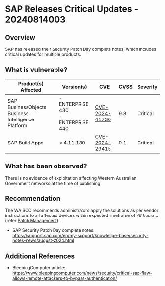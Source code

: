 # SAP Releases Critical Updates - 20240814003

## Overview

SAP has released their Security Patch Day complete notes, which includes critical updates for multiple products.

## What is vulnerable?

| Product(s) Affected                                | Version(s)                              | CVE                                                               | CVSS | Severity |
| -------------------------------------------------- | --------------------------------------- | ----------------------------------------------------------------- | ---- | -------- |
| SAP BusinessObjects Business Intelligence Platform | - ENTERPRISE 430 </br> - ENTERPRISE 440 | [CVE-2024-41730](https://www.cve.org/CVERecord?id=CVE-2024-41730) | 9.8  | Critical |
| SAP Build Apps                                     | \< 4.11.130                             | [CVE-2024-29415](https://www.cve.org/CVERecord?id=CVE-2024-29415) | 9.1  | Critical |

## What has been observed?

There is no evidence of exploitation affecting Western Australian Government networks at the time of publishing.

## Recommendation

The WA SOC recommends administrators apply the solutions as per vendor instructions to all affected devices within expected timeframe of *48 hours...* (refer [Patch Management](../guidelines/patch-management.md)):

- SAP Security Patch Day complete notes: <https://support.sap.com/en/my-support/knowledge-base/security-notes-news/august-2024.html>

## Additional References

- BleepingComputer article: <https://www.bleepingcomputer.com/news/security/critical-sap-flaw-allows-remote-attackers-to-bypass-authentication/>
